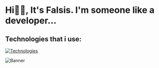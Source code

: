 # Hi👋🏻, It's Falsis. I'm someone like a developer...

## Technologies that i use:

[![Technologies](https://skillicons.dev/icons?i=git,vscode,tailwind,js,ts,vue,nuxt,svelte,vite)](https://skillicons.dev)

<img src="https://media.discordapp.net/attachments/775822548519616562/989797966359461888/Falsis_BDD01BB.png?ex=66977630&is=669624b0&hm=228773ea1abcb1be3ead191efbdbd84289db04006ea3adbc47aada679782f6f5&=&format=webp&quality=lossless&width=832&height=468" alt="Banner" align="center">
